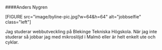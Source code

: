 ####Anders Nygren

[FIGURE src="image/byline-pic.jpg?w=64&h=64" alt="jobbselfie" class="left"]

Jag studerar webbutveckling på Blekinge Tekniska Högskola. När jag inte studerar så jobbar jag med mikroslöjd i Malmö eller är helt enkelt ute och cyklar.
